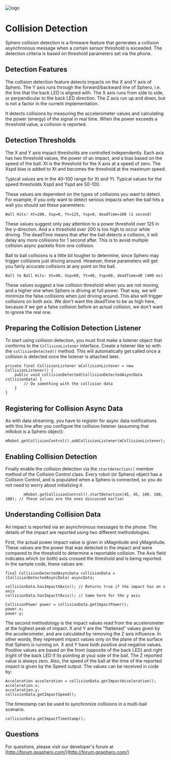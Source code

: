 ![logo](http://update.orbotix.com/developer/sphero-small.png)

# Collision DetectionSphero collision detection is a firmware feature that generates a collision asynchronous message when a certain sensor threshold is exceeded. The detection criteria is based on threshold parameters set via the phone.
## Detection FeaturesThe collision detection feature detects impacts on the X and Y axis of Sphero.The Y axis runs through the forward/backward line of Sphero, i.e. the line that the back LED is aligned with. The X axis runs from side to side, or perpendicular to the back LED direction. The Z axis run up and down, but is not a factor in the current implementation.
It detects collisions by measuring the accelerometer values and calculating the power (energy) of the signal in real time. When the power exceeds a threshold value, a collision is reported.
## Detection ThresholdsThe X and Y axis impact thresholds are controlled independently. Each axis has two threshold values, the power of an impact, and a bias based on the speed of the ball. Xt is the threshold for the X axis at a speed of zero. The Xspd bias is added to Xt and becomes the threshold at the maximum speed.
Typical values are in the 40-100 range for Xt and Yt.  Typical values for the speed thresholds Xspd and Yspd are 50-100.  

These values are dependent on the types of collisions you want to detect.  For example, if you only want to detect serious impacts when the ball hits a wall you should set these parameters:

	Wall Hits: Xt=200, Xsp=0, Yt=125, Ysp=0, deadTime=100 (1 second)
	
These values suggest only pay attention to a power threshold over 125 in the y-direction. And a x threshold over 200 is too high to occur while driving.  The deadTime means that after the ball detects a collision, it will delay any more collisions for 1 second after.  This is to avoid multiple collision async packets from one collision.

Ball to ball collisions is a little bit tougher to determine, since Sphero may trigger collisions just driving around. However, these parameters will get you fairly accurate collisions at any point on the ball.

	Ball to Ball Hits: Xt=40, Xsp=60, Yt=40, Ysp=60, deadTime=40 (400 ms)
	
These values suggest a low collision threshold when you are not moving, and a higher one when Sphero is driving at full power. That way, we will minimize the false collisions when just driving around.  This also will trigger collisions on both axis.  We don't want the deadTime to be as high here, because if we get a false collision before an actual collision, we don't want to ignore the real one.

## Preparing the Collision Detection Listener
To start using collision detection, you must first make a listener object that conforms to the `CollisionListener` interface. Create a listener like so with the `collisionDetected()` method. This will automatically get called once a collision is detected once the listener is attached later.
	
	private final CollisionListener mCollisionListener = new CollisionListener() {
        public void collisionDetected(CollisionDetectedAsyncData collisionData) {
        	// Do something with the collision data
        }
    }
                                              
## Registering for Collision Async Data

As with data streaming, you have to register for async data notifications with this line after you configure the collision listener (assuming that mRobot is a Sphero object):

	mRobot.getCollisionControl().addCollisionListener(mCollisionListener);                                      	
## Enabling Collision Detection
Finally enable the collision detection via the `startdetection()` member method of the Collision Control class. Every robot (or Sphero) object has a Collision Control, and is populated when a Sphero is connected, so you do not need to worry about initializing it.

		    mRobot.getCollisionControl().startDetection(45, 45, 100, 100, 100); // These values are the ones discussed earlier
## Understanding Collision DataAn impact is reported via an asynchronous messages to the phone.  The details of the impact are reported using two different methodologies.First, the actual power impact value is given in xMagnitude and yMagnitude. These values are the power that was detected in the impact and were compared to the threshold to determine a reportable collision. The Axis field indicates which (or both) axis crossed the threshold and is being reported.  In the sample code, these values are:

	final CollisionDetectedAsyncData collisionData = (CollisionDetectedAsyncData) asyncData;
	
	collisionData.hasImpactXAxis(); // Returns true if the impact has an x axis
	collisionData.hasImpactYAxis(); // Same here for the y axis
		
	CollisionPower power = collisionData.getImpactPower();
	power.x;
	power.y;
The second methodology is the impact values read from the accelerometer at the highest peak of impact. X and Y are the "flattened" values given by the accelerometer, and are calculated by removing the Z axis influence. In other words, they represent impact values only on the plane of the surface that Sphero is running on. X and Y have both positive and negative values. Positive values are based on the front (opposite of the back LED) and right (right of the back LED if its pointing at you) side of the ball. The Z reported value is always zero.  Also, the speed of the ball at the time of the reported impact is given by the Speed output. The values can be received in code by:

	Acceleration acceleration = collisionData.getImpactAcceleration();	acceleration.x;      
	acceleration.y;           
	collisionData.getImpactSpeed();The timestamp can be used to synchronize collisions in a multi-ball scenario.	collisionData.getImpactTimeStamp();## Questions

For questions, please visit our developer's forum at [http://forum.gosphero.com/](http://forum.gosphero.com/)